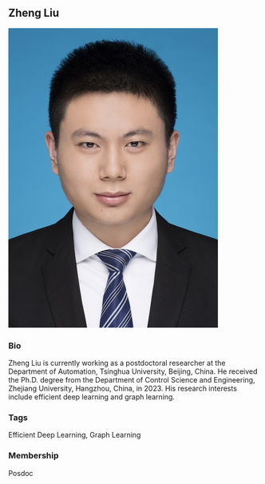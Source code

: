 ## Zheng Liu
![liuzheng](./assets/lz.jpg)

### Bio

Zheng Liu is currently working as a postdoctoral researcher at the Department of Automation, Tsinghua University, Beijing, China. He received the Ph.D. degree from the Department of Control Science and Engineering, Zhejiang University, Hangzhou, China, in 2023. His research interests include efficient deep learning and graph learning.
### Tags
Efficient Deep Learning, Graph Learning

### Membership
Posdoc


